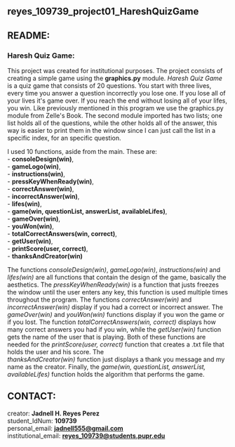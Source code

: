 ## reyes_109739_project01_HareshQuizGame

## README:

### Haresh Quiz Game:
    
This project was created for institutional purposes. The project consists of creating a simple game using the **graphics.py** module. _Haresh Quiz Game_ is a quiz game that consists of 20 questions. You start with three lives, every time you answer a question incorrectly you lose one. If you lose all of your lives it's game over. If you reach the end without losing all of your lifes, you win. Like previously mentioned in this program we use the graphics.py module from Zelle's Book. The second module imported has two lists; one list holds all of the questions, while the other holds all of the answer, this way is easier to print them in the window since I can just call the list in a specific index, for an specific question. 
    
I used 10 functions, aside from the main. These are:  
    - **consoleDesign(win)**,   
    - **gameLogo(win)**,    
    - **instructions(win)**,   
    - **pressKeyWhenReady(win)**,  
    - **correctAnswer(win)**,   
    - **incorrectAnswer(win)**,   
    - **lifes(win)**,   
    - **game(win, questionList, answerList, availableLifes)**,   
    - **gameOver(win)**,    
    - **youWon(win)**,  
    - **totalCorrectAnswers(win, correct)**,  
    - **getUser(win)**,  
    - **printScore(user, correct)**,  
    - **thanksAndCreator(win)**    
 
The functions *consoleDesign(win)*, *gameLogo(win)*, *instructions(win)* and *lifes(win)* are all functions that contain the design of the game, basically the aesthetics. The *pressKeyWhenReady(win)* is a function that justs freezes the window until the user enters any key, this function is used multiple times throughout the program. The functions *correctAnswer(win)* and *incorrectAnswer(win)* display if you had a correct or incorrect answer. The *gameOver(win)* and *youWon(win)* functions display if you won the game or if you lost. The function *totalCorrectAnswers(win, correct)* displays how many correct answers you had if you win, while the *getUser(win)* function gets the name of the user that is playing. Both of these functions are needed for the *printScore(user, correct)* function that creates a .txt file that holds the user and his score. The  
*thanksAndCreator(win)* function just displays a thank you message and my name as the creator. Finally, the *game(win, questionList, answerList, availableLifes)* function holds the algorithm that performs the game.

## CONTACT:

creator: **Jadnell H. Reyes Perez**  
student_IdNum: **109739**  
personal_email: **jadnell555@gmail.com**  
institutional_email: **reyes_109739@students.pupr.edu**  

